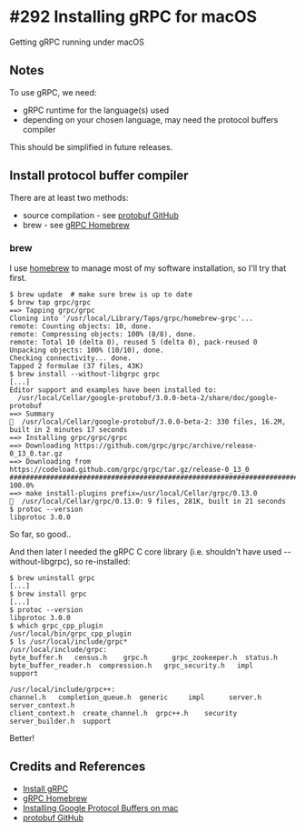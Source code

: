 # #292 Installing gRPC for macOS

Getting gRPC running under macOS

## Notes

To use gRPC, we need:

* gRPC runtime for the language(s) used
* depending on your chosen language, may need the protocol buffers compiler

This should be simplified in future releases.

## Install protocol buffer compiler

There are at least two methods:

* source compilation - see [protobuf GitHub](https://github.com/google/protobuf)
* brew - see [gRPC Homebrew](https://github.com/grpc/homebrew-grpc)

### brew

I use [homebrew](https://github.com/Homebrew/homebrew) to manage most of my software installation, so I'll try that first.

    $ brew update  # make sure brew is up to date
    $ brew tap grpc/grpc
    ==> Tapping grpc/grpc
    Cloning into '/usr/local/Library/Taps/grpc/homebrew-grpc'...
    remote: Counting objects: 10, done.
    remote: Compressing objects: 100% (8/8), done.
    remote: Total 10 (delta 0), reused 5 (delta 0), pack-reused 0
    Unpacking objects: 100% (10/10), done.
    Checking connectivity... done.
    Tapped 2 formulae (37 files, 43K)
    $ brew install --without-libgrpc grpc
    [...]
    Editor support and examples have been installed to:
      /usr/local/Cellar/google-protobuf/3.0.0-beta-2/share/doc/google-protobuf
    ==> Summary
      /usr/local/Cellar/google-protobuf/3.0.0-beta-2: 330 files, 16.2M, built in 2 minutes 17 seconds
    ==> Installing grpc/grpc/grpc
    ==> Downloading https://github.com/grpc/grpc/archive/release-0_13_0.tar.gz
    ==> Downloading from https://codeload.github.com/grpc/grpc/tar.gz/release-0_13_0
    ######################################################################## 100.0%
    ==> make install-plugins prefix=/usr/local/Cellar/grpc/0.13.0
      /usr/local/Cellar/grpc/0.13.0: 9 files, 281K, built in 21 seconds
    $ protoc --version
    libprotoc 3.0.0

So far, so good..

And then later I needed the gRPC C core library (i.e. shouldn't have used --without-libgrpc), so re-installed:

    $ brew uninstall grpc
    [...]
    $ brew install grpc
    [...]
    $ protoc --version
    libprotoc 3.0.0
    $ which grpc_cpp_plugin
    /usr/local/bin/grpc_cpp_plugin
    $ ls /usr/local/include/grpc*
    /usr/local/include/grpc:
    byte_buffer.h   census.h    grpc.h      grpc_zookeeper.h  status.h
    byte_buffer_reader.h  compression.h   grpc_security.h   impl      support

    /usr/local/include/grpc++:
    channel.h   completion_queue.h  generic     impl      server.h    server_context.h
    client_context.h  create_channel.h  grpc++.h    security    server_builder.h  support

Better!

## Credits and References

* [Install gRPC](http://www.grpc.io/docs/#install-grpc)
* [gRPC Homebrew](https://github.com/grpc/homebrew-grpc)
* [Installing Google Protocol Buffers on mac](http://stackoverflow.com/questions/21775151/installing-google-protocol-buffers-on-mac)
* [protobuf GitHub](https://github.com/google/protobuf)
